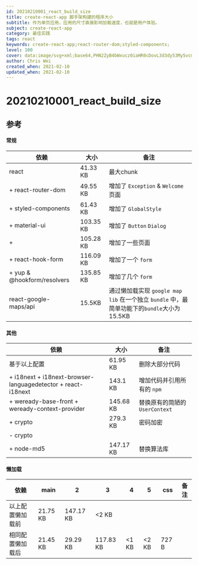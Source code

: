 ```yaml
---
id: 20210210001_react_build_size
title: create-react-app 脚手架构建的程序大小
subtitle: 作为单页应用，应用的尺寸直接影响加载速度，也就是用户体验。
subject: create-react-app
category: 最佳实践
tags: react
keywords: create-react-app;react-router-dom;styled-components;
level: 100
cover: data:image/svg+xml;base64,PHN2ZyB4bWxucz0iaHR0cDovL3d3dy53My5vcmcvMjAwMC9zdmciIHZpZXdCb3g9Ii0xMS41IC0xMC4yMzE3NCAyMyAyMC40NjM0OCI+CiAgPHRpdGxlPlJlYWN0IExvZ288L3RpdGxlPgogIDxjaXJjbGUgY3g9IjAiIGN5PSIwIiByPSIyLjA1IiBmaWxsPSIjNjFkYWZiIi8+CiAgPGcgc3Ryb2tlPSIjNjFkYWZiIiBzdHJva2Utd2lkdGg9IjEiIGZpbGw9Im5vbmUiPgogICAgPGVsbGlwc2Ugcng9IjExIiByeT0iNC4yIi8+CiAgICA8ZWxsaXBzZSByeD0iMTEiIHJ5PSI0LjIiIHRyYW5zZm9ybT0icm90YXRlKDYwKSIvPgogICAgPGVsbGlwc2Ugcng9IjExIiByeT0iNC4yIiB0cmFuc2Zvcm09InJvdGF0ZSgxMjApIi8+CiAgPC9nPgo8L3N2Zz4K
author: Chris Wei
created_when: 2021-02-10
updated_when: 2021-02-10
---
```


# 20210210001_react_build_size

## 参考

#### 常规

|依赖|大小|备注|
|---|---|---|
|react|41.33 KB|最大chunk|
|+ react-router-dom|49.55 KB|增加了 `Exception` & `Welcome` 页面|
|+ styled-components|61.43 KB|增加了 `GlobalStyle` |
|+ material-ui|103.35 KB|增加了 `Button` `Dialog`|
|+ |105.28 KB|增加了一些页面|
|+ react-hook-form|116.09 KB|增加了一个 `form`|
|+ yup & @hookform/resolvers|135.85 KB|增加了几个 `form`|
|react-google-maps/api|15.5KB|通过懒加载实现 `google map lib` 在一个独立 `bundle` 中，最简单功能下的`bundle`大小为 15.5KB |

#### 其他

|依赖|大小|备注|
|---|---|---|
|基于以上配置|61.95 KB|删除大部分代码|
|+ i18next + i18next-browser-languagedetector + react-i18next|143.1 KB| 增加代码并引用所有的 `npm` |
|+ weready-base-front + weready-context-provider |145.68 KB|替换原有的简陋的 `UserContext`|
|+ crypto |279.3 KB|密码加密|
|- crypto |||
|+ node-md5 |147.17 KB|替换算法库|

#### 懒加载

|依赖|main|2|3|4|5|css|备注|
|---|---|---|---|---|---|---|---|
|以上配置懒加载前|21.75 KB|147.17 KB| <2 KB| | |||
|相同配置懒加载后|21.45 KB|29.29 KB|117.83 KB| <1 KB| <2 KB|727 B||

